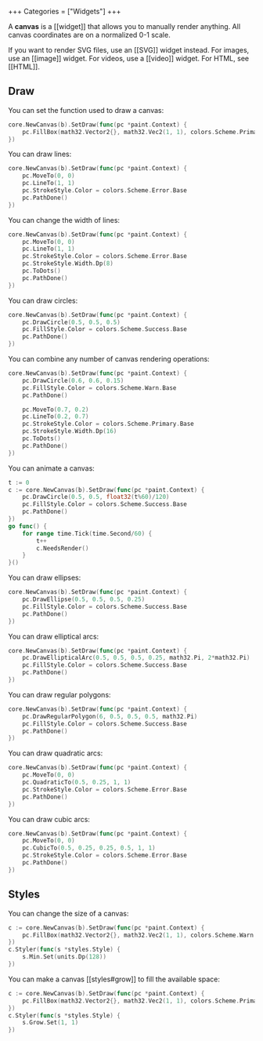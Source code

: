 +++
Categories = ["Widgets"]
+++

A **canvas** is a [[widget]] that allows you to manually render anything. All canvas coordinates are on a normalized 0-1 scale.

If you want to render SVG files, use an [[SVG]] widget instead. For images, use an [[image]] widget. For videos, use a [[video]] widget. For HTML, see [[HTML]].

## Draw

You can set the function used to draw a canvas:

```Go
core.NewCanvas(b).SetDraw(func(pc *paint.Context) {
    pc.FillBox(math32.Vector2{}, math32.Vec2(1, 1), colors.Scheme.Primary.Base)
})
```

You can draw lines:

```Go
core.NewCanvas(b).SetDraw(func(pc *paint.Context) {
    pc.MoveTo(0, 0)
    pc.LineTo(1, 1)
    pc.StrokeStyle.Color = colors.Scheme.Error.Base
    pc.PathDone()
})
```

You can change the width of lines:

```Go
core.NewCanvas(b).SetDraw(func(pc *paint.Context) {
    pc.MoveTo(0, 0)
    pc.LineTo(1, 1)
    pc.StrokeStyle.Color = colors.Scheme.Error.Base
    pc.StrokeStyle.Width.Dp(8)
    pc.ToDots()
    pc.PathDone()
})
```

You can draw circles:

```Go
core.NewCanvas(b).SetDraw(func(pc *paint.Context) {
    pc.DrawCircle(0.5, 0.5, 0.5)
    pc.FillStyle.Color = colors.Scheme.Success.Base
    pc.PathDone()
})
```

You can combine any number of canvas rendering operations:

```Go
core.NewCanvas(b).SetDraw(func(pc *paint.Context) {
    pc.DrawCircle(0.6, 0.6, 0.15)
    pc.FillStyle.Color = colors.Scheme.Warn.Base
    pc.PathDone()

    pc.MoveTo(0.7, 0.2)
    pc.LineTo(0.2, 0.7)
    pc.StrokeStyle.Color = colors.Scheme.Primary.Base
    pc.StrokeStyle.Width.Dp(16)
    pc.ToDots()
    pc.PathDone()
})
```

You can animate a canvas:

```Go
t := 0
c := core.NewCanvas(b).SetDraw(func(pc *paint.Context) {
    pc.DrawCircle(0.5, 0.5, float32(t%60)/120)
    pc.FillStyle.Color = colors.Scheme.Success.Base
    pc.PathDone()
})
go func() {
    for range time.Tick(time.Second/60) {
        t++
        c.NeedsRender()
    }
}()
```

You can draw ellipses:

```Go
core.NewCanvas(b).SetDraw(func(pc *paint.Context) {
    pc.DrawEllipse(0.5, 0.5, 0.5, 0.25)
    pc.FillStyle.Color = colors.Scheme.Success.Base
    pc.PathDone()
})
```

You can draw elliptical arcs:

```Go
core.NewCanvas(b).SetDraw(func(pc *paint.Context) {
    pc.DrawEllipticalArc(0.5, 0.5, 0.5, 0.25, math32.Pi, 2*math32.Pi)
    pc.FillStyle.Color = colors.Scheme.Success.Base
    pc.PathDone()
})
```

You can draw regular polygons:

```Go
core.NewCanvas(b).SetDraw(func(pc *paint.Context) {
    pc.DrawRegularPolygon(6, 0.5, 0.5, 0.5, math32.Pi)
    pc.FillStyle.Color = colors.Scheme.Success.Base
    pc.PathDone()
})
```

You can draw quadratic arcs:

```Go
core.NewCanvas(b).SetDraw(func(pc *paint.Context) {
    pc.MoveTo(0, 0)
    pc.QuadraticTo(0.5, 0.25, 1, 1)
    pc.StrokeStyle.Color = colors.Scheme.Error.Base
    pc.PathDone()
})
```

You can draw cubic arcs:

```Go
core.NewCanvas(b).SetDraw(func(pc *paint.Context) {
    pc.MoveTo(0, 0)
    pc.CubicTo(0.5, 0.25, 0.25, 0.5, 1, 1)
    pc.StrokeStyle.Color = colors.Scheme.Error.Base
    pc.PathDone()
})
```

## Styles

You can change the size of a canvas:

```Go
c := core.NewCanvas(b).SetDraw(func(pc *paint.Context) {
    pc.FillBox(math32.Vector2{}, math32.Vec2(1, 1), colors.Scheme.Warn.Base)
})
c.Styler(func(s *styles.Style) {
    s.Min.Set(units.Dp(128))
})
```

You can make a canvas [[styles#grow]] to fill the available space:

```Go
c := core.NewCanvas(b).SetDraw(func(pc *paint.Context) {
    pc.FillBox(math32.Vector2{}, math32.Vec2(1, 1), colors.Scheme.Primary.Base)
})
c.Styler(func(s *styles.Style) {
    s.Grow.Set(1, 1)
})
```
